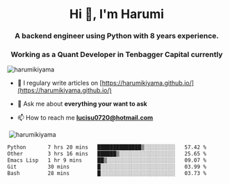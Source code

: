<h1 align="center">Hi 👋, I'm Harumi</h1>
<h3 align="center">A backend engineer using <b>Python</b> with 8 years experience.</h3>
<h3 align="center">Working as a Quant Developer in <b>Tenbagger Capital</b> currently</h3>

<p align="left"> <img src="https://komarev.com/ghpvc/?username=harumikiyama" alt="harumikiyama" /> </p>


- 📝 I regulary write articles on [https://harumikiyama.github.io/](https://harumikiyama.github.io/)

- 💬 Ask me about **everything your want to ask**

- 📫 How to reach me **lucisu0720@hotmail.com**

<p>&nbsp;<img align="center" src="https://github-readme-stats.vercel.app/api?username=harumikiyama&show_icons=true" alt="harumikiyama" /></p>


<!--START_SECTION:waka-->

```txt
Python       7 hrs 20 mins   ██████████████▒░░░░░░░░░░   57.42 %
Other        3 hrs 16 mins   ██████▒░░░░░░░░░░░░░░░░░░   25.65 %
Emacs Lisp   1 hr 9 mins     ██▒░░░░░░░░░░░░░░░░░░░░░░   09.07 %
Git          30 mins         █░░░░░░░░░░░░░░░░░░░░░░░░   03.99 %
Bash         28 mins         █░░░░░░░░░░░░░░░░░░░░░░░░   03.73 %
```

<!--END_SECTION:waka-->
